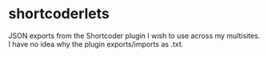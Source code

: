 # shortcoderlets
JSON exports from the Shortcoder plugin I wish to use across my multisites. I have no idea why the plugin exports/imports as .txt.

